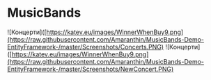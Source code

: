 # MusicBands

![Концерти]([https://katev.eu/images/WinnerWhenBuy9.png](https://raw.githubusercontent.com/Amaranthin/MusicBands-Demo-EntityFramework-/master/Screenshots/Concerts.PNG)
![Концерти]([https://katev.eu/images/WinnerWhenBuy9.png](https://raw.githubusercontent.com/Amaranthin/MusicBands-Demo-EntityFramework-/master/Screenshots/NewConcert.PNG)
